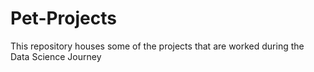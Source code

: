 # Pet-Projects
This repository houses some of the projects that are worked during the Data Science Journey
